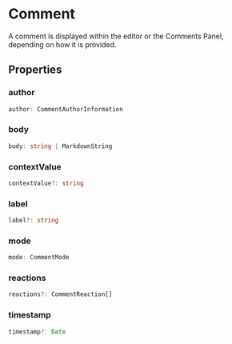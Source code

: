 # Comment

A comment is displayed within the editor or the Comments Panel, depending on how it is provided.

## Properties

### author

```typescript
author: CommentAuthorInformation
```

### body

```typescript
body: string | MarkdownString
```

### contextValue

```typescript
contextValue?: string
```

### label

```typescript
label?: string
```

### mode

```typescript
mode: CommentMode
```

### reactions

```typescript
reactions?: CommentReaction[]
```

### timestamp

```typescript
timestamp?: Date
```

[CommentMode]: CommentMode.md
[MarkdownString]: MarkdownString.md
[CommentReaction]: CommentReaction.md
[CommentAuthorInformation]: CommentAuthorInformation.md
